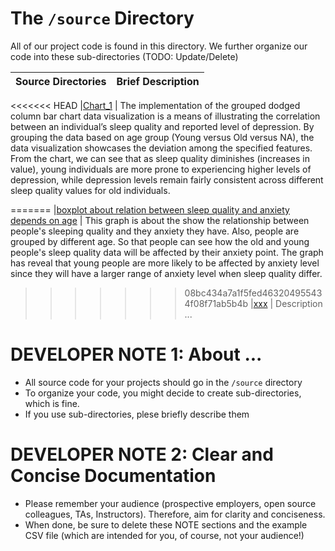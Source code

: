 # The `/source` Directory

All of our project code is found in this directory.  We further organize our code into 
these sub-directories (TODO: Update/Delete)

|Source Directories | Brief Description|
|---------------| -----------------|
<<<<<<< HEAD
|[Chart_1]("./source/Chart_1") | The implementation of the grouped dodged column bar chart data visualization is a means of illustrating the correlation between an individual’s sleep quality and reported level of depression. By grouping the data based on age group (Young versus Old versus NA), the data visualization showcases the deviation among the specified features. From the chart, we can see that as sleep quality diminishes (increases in value), young individuals are more prone to experiencing higher levels of depression, while depression levels remain fairly consistent across different sleep quality values for old individuals. 
 
=======
|[boxplot about relation between sleep quality and anxiety depends on age](./chart_3/chart_final.R) | This graph is about the show the relationship between people's sleeping quality and they anxiety they have. Also, people are grouped by different age. So that people can see how the old and young people's sleep quality data will be affected by their anxiety point. The graph has reveal that young people are more likely to be affected by anxiety level since they will have a larger range of anxiety level when sleep quality differ. 
>>>>>>> 08bc434a7a1f5fed463204955434f08f71ab5b4b
|[xxx](./xxx) | Description ... 



# DEVELOPER NOTE 1: About ... 
* All source code for your projects should go in the `/source` directory
* To organize your code, you might decide to create sub-directories, which is fine.
* If you use sub-directories, plese briefly describe them

# DEVELOPER NOTE 2:  Clear and Concise Documentation
* Please remember your audience (prospective employers, open source colleagues, TAs, Instructors). Therefore, 
aim for clarity and conciseness.
* When done, be sure to delete these NOTE sections and the example CSV file (which are intended for you, of course, not your audience!)
